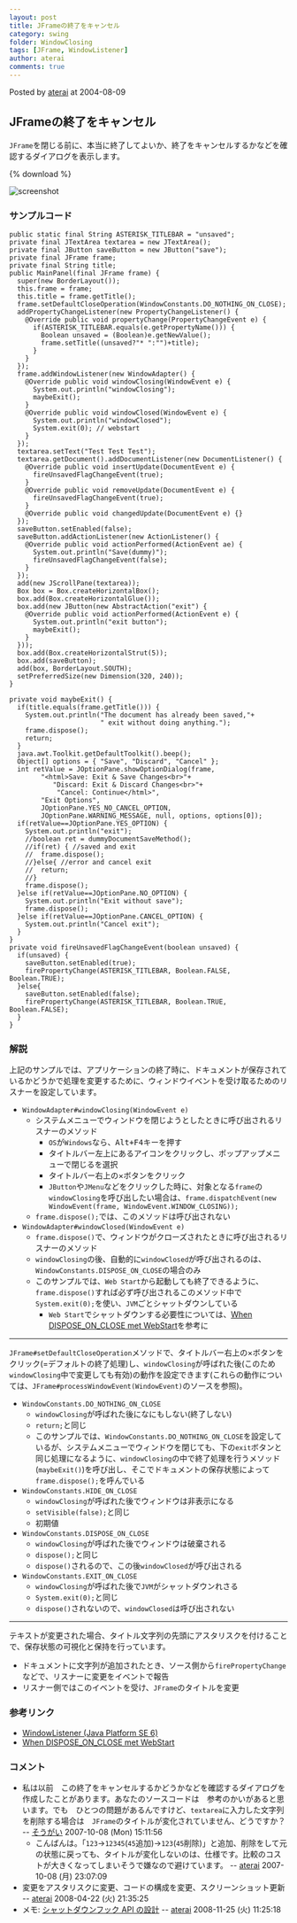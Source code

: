 ```yaml
---
layout: post
title: JFrameの終了をキャンセル
category: swing
folder: WindowClosing
tags: [JFrame, WindowListener]
author: aterai
comments: true
---
```


Posted by [aterai](http://terai.xrea.jp/aterai.html) at 2004-08-09

## JFrameの終了をキャンセル
`JFrame`を閉じる前に、本当に終了してよいか、終了をキャンセルするかなどを確認するダイアログを表示します。

{% download %}

![screenshot](https://lh3.googleusercontent.com/_9Z4BYR88imo/TQTWuSq18TI/AAAAAAAAAps/aCkiOWRqfDE/s800/WindowClosing.png)

### サンプルコード
<pre class="prettyprint"><code>public static final String ASTERISK_TITLEBAR = "unsaved";
private final JTextArea textarea = new JTextArea();
private final JButton saveButton = new JButton("save");
private final JFrame frame;
private final String title;
public MainPanel(final JFrame frame) {
  super(new BorderLayout());
  this.frame = frame;
  this.title = frame.getTitle();
  frame.setDefaultCloseOperation(WindowConstants.DO_NOTHING_ON_CLOSE);
  addPropertyChangeListener(new PropertyChangeListener() {
    @Override public void propertyChange(PropertyChangeEvent e) {
      if(ASTERISK_TITLEBAR.equals(e.getPropertyName())) {
        Boolean unsaved = (Boolean)e.getNewValue();
        frame.setTitle((unsaved?"* ":"")+title);
      }
    }
  });
  frame.addWindowListener(new WindowAdapter() {
    @Override public void windowClosing(WindowEvent e) {
      System.out.println("windowClosing");
      maybeExit();
    }
    @Override public void windowClosed(WindowEvent e) {
      System.out.println("windowClosed");
      System.exit(0); // webstart
    }
  });
  textarea.setText("Test Test Test");
  textarea.getDocument().addDocumentListener(new DocumentListener() {
    @Override public void insertUpdate(DocumentEvent e) {
      fireUnsavedFlagChangeEvent(true);
    }
    @Override public void removeUpdate(DocumentEvent e) {
      fireUnsavedFlagChangeEvent(true);
    }
    @Override public void changedUpdate(DocumentEvent e) {}
  });
  saveButton.setEnabled(false);
  saveButton.addActionListener(new ActionListener() {
    @Override public void actionPerformed(ActionEvent ae) {
      System.out.println("Save(dummy)");
      fireUnsavedFlagChangeEvent(false);
    }
  });
  add(new JScrollPane(textarea));
  Box box = Box.createHorizontalBox();
  box.add(Box.createHorizontalGlue());
  box.add(new JButton(new AbstractAction("exit") {
    @Override public void actionPerformed(ActionEvent e) {
      System.out.println("exit button");
      maybeExit();
    }
  }));
  box.add(Box.createHorizontalStrut(5));
  box.add(saveButton);
  add(box, BorderLayout.SOUTH);
  setPreferredSize(new Dimension(320, 240));
}

private void maybeExit() {
  if(title.equals(frame.getTitle())) {
    System.out.println("The document has already been saved,"+
                       " exit without doing anything.");
    frame.dispose();
    return;
  }
  java.awt.Toolkit.getDefaultToolkit().beep();
  Object[] options = { "Save", "Discard", "Cancel" };
  int retValue = JOptionPane.showOptionDialog(frame,
        "&lt;html&gt;Save: Exit &amp; Save Changes&lt;br&gt;"+
           "Discard: Exit &amp; Discard Changes&lt;br&gt;"+
            "Cancel: Continue&lt;/html&gt;",
        "Exit Options",
        JOptionPane.YES_NO_CANCEL_OPTION,
        JOptionPane.WARNING_MESSAGE, null, options, options[0]);
  if(retValue==JOptionPane.YES_OPTION) {
    System.out.println("exit");
    //boolean ret = dummyDocumentSaveMethod();
    //if(ret) { //saved and exit
    //  frame.dispose();
    //}else{ //error and cancel exit
    //  return;
    //}
    frame.dispose();
  }else if(retValue==JOptionPane.NO_OPTION) {
    System.out.println("Exit without save");
    frame.dispose();
  }else if(retValue==JOptionPane.CANCEL_OPTION) {
    System.out.println("Cancel exit");
  }
}
private void fireUnsavedFlagChangeEvent(boolean unsaved) {
  if(unsaved) {
    saveButton.setEnabled(true);
    firePropertyChange(ASTERISK_TITLEBAR, Boolean.FALSE, Boolean.TRUE);
  }else{
    saveButton.setEnabled(false);
    firePropertyChange(ASTERISK_TITLEBAR, Boolean.TRUE, Boolean.FALSE);
  }
}
</code></pre>

### 解説
上記のサンプルでは、アプリケーションの終了時に、ドキュメントが保存されているかどうかで処理を変更するために、ウィンドウイベントを受け取るためのリスナーを設定しています。

- `WindowAdapter#windowClosing(WindowEvent e)`
    - システムメニューでウィンドウを閉じようとしたときに呼び出されるリスナーのメソッド
        - `OS`が`Windows`なら、<kbd>Alt+F4</kbd>キーを押す
        - タイトルバー左上にあるアイコンをクリックし、ポップアップメニューで閉じるを選択
        - タイトルバー右上の×ボタンをクリック
        - `JButton`や`JMenu`などをクリックした時に、対象となる`frame`の`windowClosing`を呼び出したい場合は、`frame.dispatchEvent(new WindowEvent(frame, WindowEvent.WINDOW_CLOSING));`
    - `frame.dispose();`では、このメソッドは呼び出されない
- `WindowAdapter#windowClosed(WindowEvent e)`
    - `frame.dispose()`で、ウィンドウがクローズされたときに呼び出されるリスナーのメソッド
    - `windowClosing`の後、自動的に`windowClosed`が呼び出されるのは、`WindowConstants.DISPOSE_ON_CLOSE`の場合のみ
    - このサンプルでは、`Web Start`から起動しても終了できるように、`frame.dispose()`すれば必ず呼び出されるこのメソッド中で`System.exit(0);`を使い、`JVM`ごとシャットダウンしている
        - `Web Start`でシャットダウンする必要性については、[When DISPOSE_ON_CLOSE met WebStart](http://www.pushing-pixels.org/?p=232)を参考に

<!-- dummy comment line for breaking list -->

- - - -
`JFrame#setDefaultCloseOperation`メソッドで、タイトルバー右上の×ボタンをクリック(=デフォルトの終了処理)し、`windowClosing`が呼ばれた後(このため`windowClosing`中で変更しても有効)の動作を設定できます(これらの動作については、`JFrame#processWindowEvent(WindowEvent)`のソースを参照)。

- `WindowConstants.DO_NOTHING_ON_CLOSE`
    - `windowClosing`が呼ばれた後になにもしない(終了しない)
    - `return;`と同じ
    - このサンプルでは、`WindowConstants.DO_NOTHING_ON_CLOSE`を設定しているが、システムメニューでウィンドウを閉じても、下の`exit`ボタンと同じ処理になるように、`windowClosing`の中で終了処理を行うメソッド(`maybeExit()`)を呼び出し、そこでドキュメントの保存状態によって`frame.dispose();`を呼んでいる
- `WindowConstants.HIDE_ON_CLOSE`
    - `windowClosing`が呼ばれた後でウィンドウは非表示になる
    - `setVisible(false);`と同じ
    - 初期値
- `WindowConstants.DISPOSE_ON_CLOSE`
    - `windowClosing`が呼ばれた後でウィンドウは破棄される
    - `dispose();`と同じ
    - `dispose()`されるので、この後`windowClosed`が呼び出される
- `WindowConstants.EXIT_ON_CLOSE`
    - `windowClosing`が呼ばれた後で`JVM`がシャットダウンれさる
    - `System.exit(0);`と同じ
    - `dispose()`されないので、`windowClosed`は呼び出されない

<!-- dummy comment line for breaking list -->

- - - -
テキストが変更された場合、タイトル文字列の先頭にアスタリスクを付けることで、保存状態の可視化と保持を行っています。

- ドキュメントに文字列が追加されたとき、ソース側から`firePropertyChange`などで、リスナーに変更をイベントで報告
- リスナー側ではこのイベントを受け、`JFrame`のタイトルを変更

<!-- dummy comment line for breaking list -->

### 参考リンク
- [WindowListener (Java Platform SE 6)](http://docs.oracle.com/javase/jp/6/api/java/awt/event/WindowListener.html)
- [When DISPOSE_ON_CLOSE met WebStart](http://www.pushing-pixels.org/?p=232)

<!-- dummy comment line for breaking list -->

### コメント
- 私は以前　この終了をキャンセルするかどうかなどを確認するダイアログを作成したことがあります。あなたのソースコードは　参考のかいがあると思います。でも　ひとつの問題があるんですけど、`textarea`に入力した文字列を削除する場合は　`JFrame`のタイトルが変化されていません、どうですか？ -- [そうがい](http://terai.xrea.jp/そうがい.html) 2007-10-08 (Mon) 15:11:56
    - こんばんは。「`123`->`12345`(`45`追加)->`123`(`45`削除)」と追加、削除をして元の状態に戻っても、タイトルが変化しないのは、仕様です。比較のコストが大きくなってしまいそうで嫌なので避けています。 -- [aterai](http://terai.xrea.jp/aterai.html) 2007-10-08 (月) 23:07:09
- 変更をアスタリスクに変更、コードの構成を変更、スクリーンショット更新 -- [aterai](http://terai.xrea.jp/aterai.html) 2008-04-22 (火) 21:35:25
- メモ: [シャットダウンフック API の設計](http://docs.oracle.com/javase/jp/6/technotes/guides/lang/hook-design.html) -- [aterai](http://terai.xrea.jp/aterai.html) 2008-11-25 (火) 11:25:18

<!-- dummy comment line for breaking list -->

